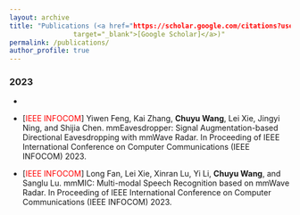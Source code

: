 ```yaml
---
layout: archive
title: "Publications (<a href="https://scholar.google.com/citations?user=yb3PUaoAAAAJ"
				target="_blank">[Google Scholar]</a>)"
permalink: /publications/
author_profile: true
---
```


### 2023
-

- [<font color="red">IEEE INFOCOM</font>] Yiwen Feng, Kai Zhang, **Chuyu Wang**, Lei Xie, Jingyi Ning, and Shijia Chen. mmEavesdropper: Signal Augmentation-based Directional Eavesdropping with mmWave Radar. In Proceeding of IEEE International Conference on Computer Communications (IEEE INFOCOM) 2023.
- [<font color="red">IEEE INFOCOM</font>] Long Fan, Lei Xie, Xinran Lu, Yi Li, **Chuyu Wang**, and Sanglu Lu. mmMIC: Multi-modal Speech Recognition based on mmWave Radar. In Proceeding of IEEE International Conference on Computer Communications (IEEE INFOCOM) 2023.